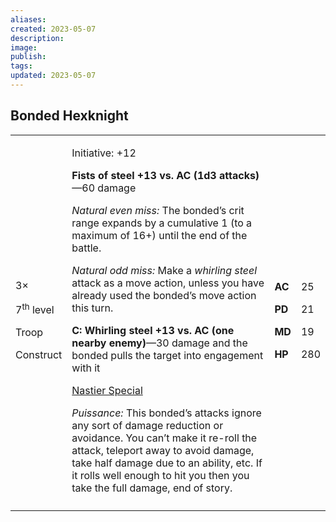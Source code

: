 ```yaml
---
aliases: 
created: 2023-05-07
description: 
image: 
publish: 
tags: 
updated: 2023-05-07
---
```


## Bonded Hexknight

<table>
<colgroup>
<col style="width: 15%" />
<col style="width: 71%" />
<col style="width: 5%" />
<col style="width: 6%" />
</colgroup>
<tbody>
<tr class="odd">
<td><p>3×</p>
<p>7<sup>th</sup> level</p>
<p>Troop</p>
<p>Construct</p></td>
<td><p>Initiative: +12</p>
<p><strong>Fists of steel +13 vs. AC (1d3 attacks)</strong>—60
damage</p>
<p><em>Natural even miss:</em> The bonded’s crit range expands by a
cumulative 1 (to a maximum of 16+) until the end of the battle.</p>
<p><em>Natural odd miss:</em> Make a <em>whirling steel</em> attack as a
move action, unless you have already used the bonded’s move action this
turn.</p>
<p><strong>C: Whirling steel +13 vs. AC (one nearby enemy)</strong>—30
damage and the bonded pulls the target into engagement with it</p>
<p><u>Nastier Special</u></p>
<p><em>Puissance:</em> This bonded’s attacks ignore any sort of damage
reduction or avoidance. You can’t make it re-roll the attack, teleport
away to avoid damage, take half damage due to an ability, etc. If it
rolls well enough to hit you then you take the full damage, end of
story.</p></td>
<td><p><strong>AC</strong></p>
<p><strong>PD</strong></p>
<p><strong>MD</strong></p>
<p><strong>HP</strong></p></td>
<td><p>25</p>
<p>21</p>
<p>19</p>
<p>280</p></td>
</tr>
<tr class="even">
<td></td>
<td></td>
<td></td>
<td></td>
</tr>
</tbody>
</table>


